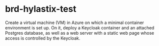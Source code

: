 # brd-hylastix-test
Create a virtual machine (VM) in Azure on which a minimal container environment is set up. On it, deploy a Keycloak container and an attached Postgres database, as well as a web server with a static web page whose access is controlled by the Keycloak.
